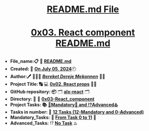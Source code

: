 <H1 align="center", height="1500"> <ins> README.md File </ins> </H1>
<H1 align="center"> <ins> 0x03. React component README.md</ins> </H1>

##

* **File_name:📋** 📖 [**README.md**](https://github.com/BekaHabesha/alx-react/tree/master/0x03-React_component/README.md)
* **Created: 📅** <ins>**On July 05, 2024**</ins>🕙
* **Author:🖊️** 👨🏻‍💻 [***Bereket Dereje Mekonnen***](https://intranet.alxswe.com/users/BereketDerejeMekonnen) 🧑‍💻
* **Project Title: 🔠**  💻 [**0x02. React props**](https://intranet.alxswe.com/projects/1197) 📝🔡
* **GitHub repository: 📦** 🗂 [**alx-react**](https://github.com/BekaHabesha/alx-react) 🗂
* **Directory: 💼** 📂 [**0x03-React_component**](https://github.com/BekaHabesha/alx-react/tree/master/0x03-React_component)
* **Project Tasks: 📚** <ins>**💯Mandatory💯 and ⁉️Advanced♨️**</ins>
* **Tasks in number: 🔢** <ins>**12 Tasks (12-Mandatory and 0-Advanced)**</ins>
* **Mandatory_Tasks:** 💯 <ins>**From Task 0 to 11**</ins> 💯
* **Advanced_Tasks:** ⁉️ <ins>**No Task**</ins> ♨️

###
